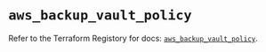# `aws_backup_vault_policy`

Refer to the Terraform Registory for docs: [`aws_backup_vault_policy`](https://registry.terraform.io/providers/hashicorp/aws/3.76.1/docs/resources/backup_vault_policy).
